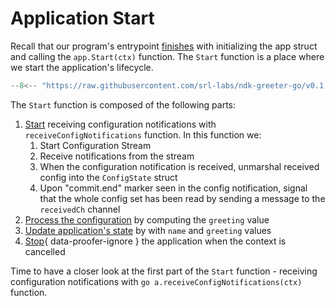 # Application Start

Recall that our program's entrypoint [finishes](main.md#initializing-the-application) with initializing the app struct and calling the `app.Start(ctx)` function. The `Start` function is a place where we start the application's lifecycle.

```{.go title="greeter/app.go"}
--8<-- "https://raw.githubusercontent.com/srl-labs/ndk-greeter-go/v0.1.0/greeter/app.go:app-start"
```

The `Start` function is composed of the following parts:

1. [Start](#__codelineno-0-2) receiving configuration notifications with `receiveConfigNotifications` function. In this function we:
    1. Start Configuration Stream
    2. Receive notifications from the stream
    3. When the configuration notification is received, unmarshal received config into the `ConfigState` struct
    4. Upon "commit.end" marker seen in the config notification, signal that the whole config set has been read by sending a message to the `receivedCh` channel
2. [Process the configuration](#__codelineno-0-9) by computing the `greeting` value
3. [Update application's state](#__codelineno-0-11) by with `name` and `greeting` values
4. [Stop](#__codelineno-0-13:15){ data-proofer-ignore } the application when the context is cancelled

Time to have a closer look at the first part of the `Start` function - receiving configuration notifications with `go a.receiveConfigNotifications(ctx)` function.
